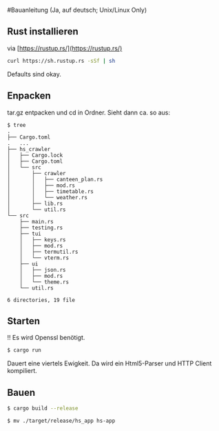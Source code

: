#Bauanleitung
(Ja, auf deutsch; Unix/Linux Only)




## Rust installieren
via [https://rustup.rs/](https://rustup.rs/)

```bash
curl https://sh.rustup.rs -sSf | sh
```

Defaults sind okay.




## Enpacken

 tar.gz entpacken und cd in Ordner.
 Sieht dann ca. so aus:
```text
$ tree
.
├── Cargo.toml
.   ...
├── hs_crawler
│   ├── Cargo.lock
│   ├── Cargo.toml
│   └── src
│       ├── crawler
│       │   ├── canteen_plan.rs
│       │   ├── mod.rs
│       │   ├── timetable.rs
│       │   └── weather.rs
│       ├── lib.rs
│       └── util.rs
└── src
    ├── main.rs
    ├── testing.rs
    ├── tui
    │   ├── keys.rs
    │   ├── mod.rs
    │   ├── termutil.rs
    │   └── vterm.rs
    ├── ui
    │   ├── json.rs
    │   ├── mod.rs
    │   └── theme.rs
    └── util.rs

6 directories, 19 file

```




## Starten
!! Es wird Openssl benötigt.

```bash
$ cargo run
```
Dauert eine viertels Ewigkeit. Da wird ein Html5-Parser und
HTTP Client kompiliert.




## Bauen

```bash
$ cargo build --release
```
```bash
$ mv ./target/release/hs_app hs-app
```